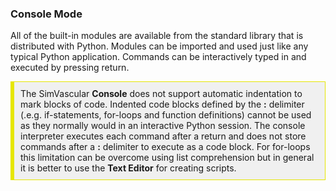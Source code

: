 ### Console Mode

All of the built-in modules are available from the standard library that is distributed with Python. Modules can be imported and used just like any typical Python
application. Commands can be interactively typed in and executed by pressing return.

<div style="background-color: #F0F0F0; padding: 10px; border: 1px solid #e6e600; border-left: 6px solid #e6e600">
The SimVascular <b>Console</b> does not support automatic indentation to mark blocks of code. Indented code blocks defined by the <b>:</b> delimiter
(.e.g. if-statements, for-loops and function definitions) cannot be used as they normally would in an interactive Python session. The console interpreter
executes each command after a return and does not store commands after a <b>:</b> delimiter to execute as a code block. For for-loops this limitation can be
overcome using list comprehension but in general it is better to use the <b>Text Editor</b> for creating scripts.
</div>
